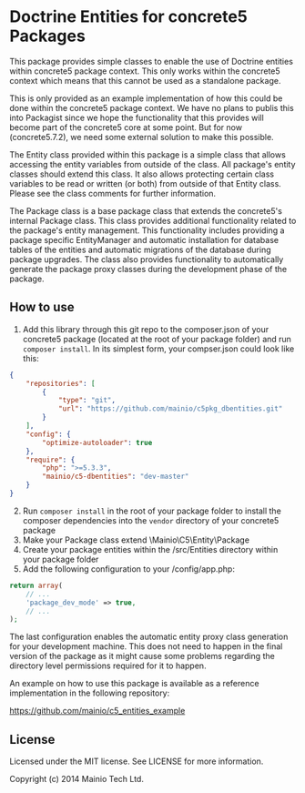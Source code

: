 # Doctrine Entities for concrete5 Packages

This package provides simple classes to enable the use of Doctrine entities
within concrete5 package context. This only works within the concrete5 context
which means that this cannot be used as a standalone package.

This is only provided as an example implementation of how this could be done
within the concrete5 package context. We have no plans to publis this into
Packagist since we hope the functionality that this provides will become part
of the concrete5 core at some point. But for now (concrete5.7.2), we need some
external solution to make this possible.

The Entity class provided within this package is a simple class that allows
accessing the entity variables from outside of the class. All package's entity
classes should extend this class. It also allows protecting certain class
variables to be read or written (or both) from outside of that Entity class.
Please see the class comments for further information.

The Package class is a base package class that extends the concrete5's internal
Package class. This class provides additional functionality related to the
package's entity management. This functionality includes providing a package
specific EntityManager and automatic installation for database tables of the
entities and automatic migrations of the database during package upgrades. The
class also provides functionality to automatically generate the package proxy
classes during the development phase of the package.


## How to use

1. Add this library through this git repo to the composer.json of your
   concrete5 package (located at the root of your package folder) and run 
   `composer install`. In its simplest form, your compser.json could look like
   this:
```json
{
    "repositories": [
        {
            "type": "git",
            "url": "https://github.com/mainio/c5pkg_dbentities.git"
        }
    ],
    "config": {
        "optimize-autoloader": true
    },
    "require": {
        "php": ">=5.3.3",
        "mainio/c5-dbentities": "dev-master"
    }
}
```
2. Run `composer install` in the root of your package folder to install the
   composer dependencies into the `vendor` directory of your concrete5 package
2. Make your Package class extend \Mainio\C5\Entity\Package
3. Create your package entities within the /src/Entities directory within your
   package folder
4. Add the following configuration to your /config/app.php:
```php
return array(
    // ...
    'package_dev_mode' => true,
    // ...
);
```

The last configuration enables the automatic entity proxy class generation for
your development machine. This does not need to happen in the final version of
the package as it might cause some problems regarding the directory level
permissions required for it to happen.

An example on how to use this package is available as a reference
implementation in the following repository:

https://github.com/mainio/c5_entities_example


## License

Licensed under the MIT license. See LICENSE for more information.

Copyright (c) 2014 Mainio Tech Ltd.
